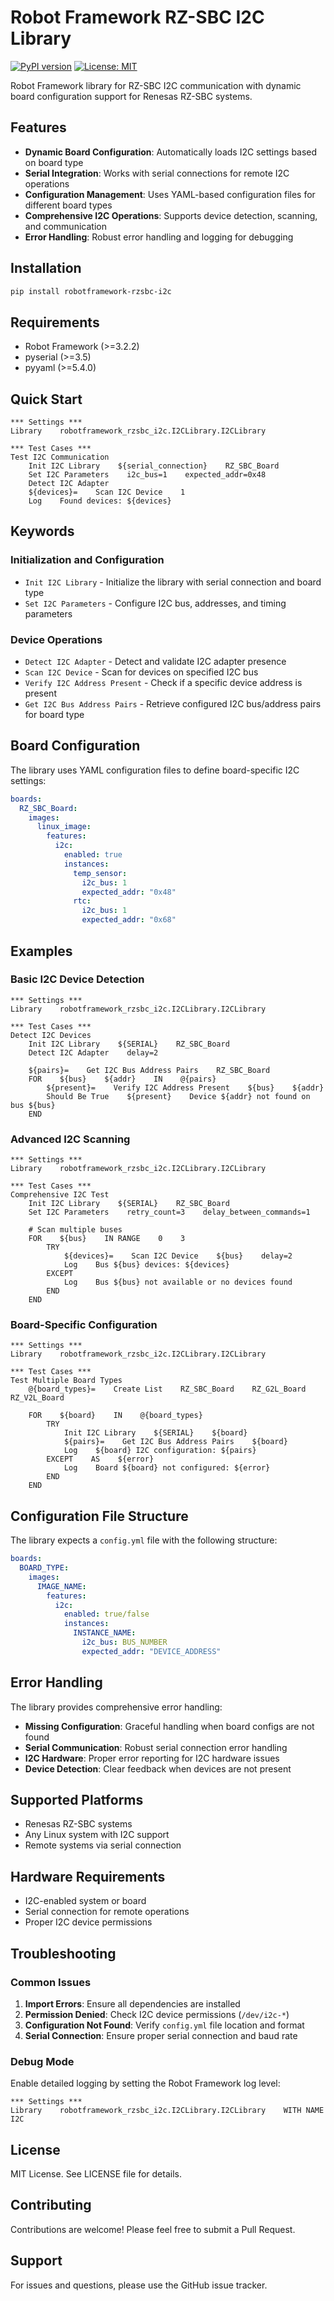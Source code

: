# Robot Framework RZ-SBC I2C Library

[![PyPI version](https://badge.fury.io/py/robotframework-rzsbc-i2c.svg)](https://badge.fury.io/py/robotframework-rzsbc-i2c)
[![License: MIT](https://img.shields.io/badge/License-MIT-yellow.svg)](https://opensource.org/licenses/MIT)

Robot Framework library for RZ-SBC I2C communication with dynamic board configuration support for Renesas RZ-SBC systems.

## Features

- **Dynamic Board Configuration**: Automatically loads I2C settings based on board type
- **Serial Integration**: Works with serial connections for remote I2C operations
- **Configuration Management**: Uses YAML-based configuration files for different board types
- **Comprehensive I2C Operations**: Supports device detection, scanning, and communication
- **Error Handling**: Robust error handling and logging for debugging

## Installation

```bash
pip install robotframework-rzsbc-i2c
```

## Requirements

- Robot Framework (>=3.2.2)
- pyserial (>=3.5)
- pyyaml (>=5.4.0)

## Quick Start

```robot
*** Settings ***
Library    robotframework_rzsbc_i2c.I2CLibrary.I2CLibrary

*** Test Cases ***
Test I2C Communication
    Init I2C Library    ${serial_connection}    RZ_SBC_Board
    Set I2C Parameters    i2c_bus=1    expected_addr=0x48
    Detect I2C Adapter
    ${devices}=    Scan I2C Device    1
    Log    Found devices: ${devices}
```

## Keywords

### Initialization and Configuration
- `Init I2C Library` - Initialize the library with serial connection and board type
- `Set I2C Parameters` - Configure I2C bus, addresses, and timing parameters

### Device Operations
- `Detect I2C Adapter` - Detect and validate I2C adapter presence
- `Scan I2C Device` - Scan for devices on specified I2C bus
- `Verify I2C Address Present` - Check if a specific device address is present
- `Get I2C Bus Address Pairs` - Retrieve configured I2C bus/address pairs for board type

## Board Configuration

The library uses YAML configuration files to define board-specific I2C settings:

```yaml
boards:
  RZ_SBC_Board:
    images:
      linux_image:
        features:
          i2c:
            enabled: true
            instances:
              temp_sensor:
                i2c_bus: 1
                expected_addr: "0x48"
              rtc:
                i2c_bus: 1
                expected_addr: "0x68"
```

## Examples

### Basic I2C Device Detection

```robot
*** Settings ***
Library    robotframework_rzsbc_i2c.I2CLibrary.I2CLibrary

*** Test Cases ***
Detect I2C Devices
    Init I2C Library    ${SERIAL}    RZ_SBC_Board
    Detect I2C Adapter    delay=2
    
    ${pairs}=    Get I2C Bus Address Pairs    RZ_SBC_Board
    FOR    ${bus}    ${addr}    IN    @{pairs}
        ${present}=    Verify I2C Address Present    ${bus}    ${addr}
        Should Be True    ${present}    Device ${addr} not found on bus ${bus}
    END
```

### Advanced I2C Scanning

```robot
*** Settings ***
Library    robotframework_rzsbc_i2c.I2CLibrary.I2CLibrary

*** Test Cases ***
Comprehensive I2C Test
    Init I2C Library    ${SERIAL}    RZ_SBC_Board
    Set I2C Parameters    retry_count=3    delay_between_commands=1
    
    # Scan multiple buses
    FOR    ${bus}    IN RANGE    0    3
        TRY
            ${devices}=    Scan I2C Device    ${bus}    delay=2
            Log    Bus ${bus} devices: ${devices}
        EXCEPT
            Log    Bus ${bus} not available or no devices found
        END
    END
```

### Board-Specific Configuration

```robot
*** Settings ***
Library    robotframework_rzsbc_i2c.I2CLibrary.I2CLibrary

*** Test Cases ***
Test Multiple Board Types
    @{board_types}=    Create List    RZ_SBC_Board    RZ_G2L_Board    RZ_V2L_Board
    
    FOR    ${board}    IN    @{board_types}
        TRY
            Init I2C Library    ${SERIAL}    ${board}
            ${pairs}=    Get I2C Bus Address Pairs    ${board}
            Log    ${board} I2C configuration: ${pairs}
        EXCEPT    AS    ${error}
            Log    Board ${board} not configured: ${error}
        END
    END
```

## Configuration File Structure

The library expects a `config.yml` file with the following structure:

```yaml
boards:
  BOARD_TYPE:
    images:
      IMAGE_NAME:
        features:
          i2c:
            enabled: true/false
            instances:
              INSTANCE_NAME:
                i2c_bus: BUS_NUMBER
                expected_addr: "DEVICE_ADDRESS"
```

## Error Handling

The library provides comprehensive error handling:

- **Missing Configuration**: Graceful handling when board configs are not found
- **Serial Communication**: Robust serial connection error handling
- **I2C Hardware**: Proper error reporting for I2C hardware issues
- **Device Detection**: Clear feedback when devices are not present

## Supported Platforms

- Renesas RZ-SBC systems
- Any Linux system with I2C support
- Remote systems via serial connection

## Hardware Requirements

- I2C-enabled system or board
- Serial connection for remote operations
- Proper I2C device permissions

## Troubleshooting

### Common Issues

1. **Import Errors**: Ensure all dependencies are installed
2. **Permission Denied**: Check I2C device permissions (`/dev/i2c-*`)
3. **Configuration Not Found**: Verify `config.yml` file location and format
4. **Serial Connection**: Ensure proper serial connection and baud rate

### Debug Mode

Enable detailed logging by setting the Robot Framework log level:

```robot
*** Settings ***
Library    robotframework_rzsbc_i2c.I2CLibrary.I2CLibrary    WITH NAME    I2C
```

## License

MIT License. See LICENSE file for details.

## Contributing

Contributions are welcome! Please feel free to submit a Pull Request.

## Support

For issues and questions, please use the GitHub issue tracker.
